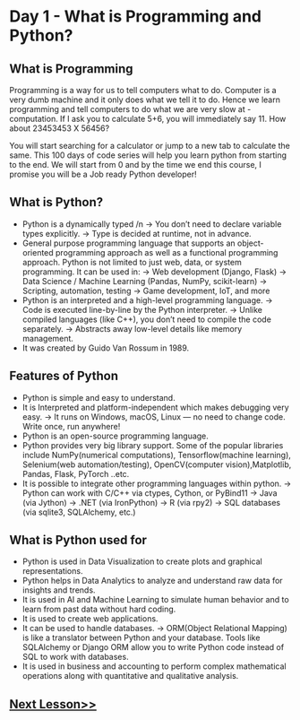 # Day 1 - What is Programming and Python?
## What is Programming
Programming is a way for us to tell computers what to do. Computer is a very dumb machine and it only does what we tell it to do. Hence we learn programming and tell computers to do what we are very slow at - computation. 
If I ask you to calculate 5+6, you will immediately say 11. 
How about 23453453 X 56456?

You will start searching for a calculator or jump to a new tab to calculate the same. 
This 100 days of code series will help you learn python from starting to the end. We will start from 0 and by the time we end this course, I promise you will be a Job ready Python developer!

## What is Python?

-   Python is a dynamically typed /n
    -> You don’t need to declare variable types explicitly.
    -> Type is decided at runtime, not in advance.
-   General purpose programming language that supports an object-oriented programming approach as well as a functional programming approach.
    Python is not limited to just web, data, or system programming.
    It can be used in:
    -> Web development (Django, Flask)
    -> Data Science / Machine Learning (Pandas, NumPy, scikit-learn)
    -> Scripting, automation, testing
    -> Game development, IoT, and more
-   Python is an interpreted and a high-level programming language.
    -> Code is executed line-by-line by the Python interpreter.
    -> Unlike compiled languages (like C++), you don’t need to compile the code separately.
    -> Abstracts away low-level details like memory management.
-   It was created by Guido Van Rossum in 1989. 

## Features of Python

-   Python is simple and easy to understand.
-   It is Interpreted and platform-independent which makes debugging very easy.
    -> It runs on Windows, macOS, Linux — no need to change code.
       Write once, run anywhere!
-   Python is an open-source programming language.
-   Python provides very big library support. Some of the popular libraries include NumPy(numerical computations), Tensorflow(machine learning), Selenium(web automation/testing), OpenCV(computer vision),Matplotlib, Pandas, Flask, PyTorch ..etc.
-   It is possible to integrate other programming languages within python.
    -> Python can work with C/C++ via ctypes, Cython, or PyBind11
    -> Java (via Jython)
    -> .NET (via IronPython)
    -> R (via rpy2)
    -> SQL databases (via sqlite3, SQLAlchemy, etc.)
    

## What is Python used for

-   Python is used in Data Visualization to create plots and graphical representations.
-   Python helps in Data Analytics to analyze and understand raw data for insights and trends.
-   It is used in AI and Machine Learning to simulate human behavior and to learn from past data without hard coding.
-   It is used to create web applications.
-   It can be used to handle databases.
    -> ORM(Object Relational Mapping) is like a translator between Python and your database. Tools like SQLAlchemy or Django ORM allow you to write Python code instead of SQL to work with databases.
-   It is used in business and accounting to perform complex mathematical operations along with quantitative and qualitative analysis.


## [Next Lesson>>](https://replit.com/@codewithharry/02-Day2-Application-of-Python#.tutorial/Tutorial.md)

